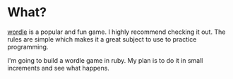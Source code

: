 # What?

[wordle](https://www.powerlanguage.co.uk/wordle/) is a popular and fun game. I highly recommend checking it out. The rules are simple which makes it a great subject to use to practice programming.

I'm going to build a wordle game in ruby. My plan is to do it in small increments and see what happens.